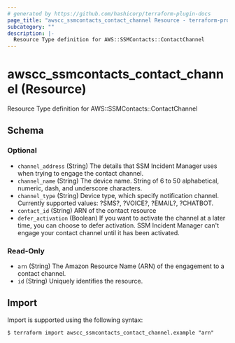 ```yaml
---
# generated by https://github.com/hashicorp/terraform-plugin-docs
page_title: "awscc_ssmcontacts_contact_channel Resource - terraform-provider-awscc"
subcategory: ""
description: |-
  Resource Type definition for AWS::SSMContacts::ContactChannel
---
```


# awscc_ssmcontacts_contact_channel (Resource)

Resource Type definition for AWS::SSMContacts::ContactChannel



<!-- schema generated by tfplugindocs -->
## Schema

### Optional

- `channel_address` (String) The details that SSM Incident Manager uses when trying to engage the contact channel.
- `channel_name` (String) The device name. String of 6 to 50 alphabetical, numeric, dash, and underscore characters.
- `channel_type` (String) Device type, which specify notification channel. Currently supported values: ?SMS?, ?VOICE?, ?EMAIL?, ?CHATBOT.
- `contact_id` (String) ARN of the contact resource
- `defer_activation` (Boolean) If you want to activate the channel at a later time, you can choose to defer activation. SSM Incident Manager can't engage your contact channel until it has been activated.

### Read-Only

- `arn` (String) The Amazon Resource Name (ARN) of the engagement to a contact channel.
- `id` (String) Uniquely identifies the resource.

## Import

Import is supported using the following syntax:

```shell
$ terraform import awscc_ssmcontacts_contact_channel.example "arn"
```
